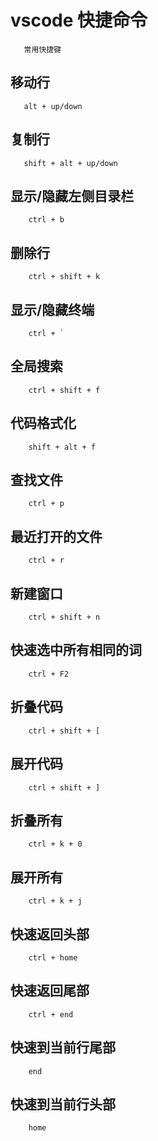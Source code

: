 # vscode 快捷命令

```
   常用快捷键
```

## 移动行

```
   alt + up/down
```


## 复制行

```
   shift + alt + up/down
```

## 显示/隐藏左侧目录栏
    
```
    ctrl + b
```

## 删除行   
 
```
    ctrl + shift + k
```

## 显示/隐藏终端

```
    ctrl + `
```

## 全局搜索

```
    ctrl + shift + f
```


## 代码格式化

```
    shift + alt + f
```


## 查找文件
    
```
    ctrl + p
```

## 最近打开的文件

```
    ctrl + r
```

## 新建窗口
    
```
    ctrl + shift + n
```

## 快速选中所有相同的词

```
    ctrl + F2
```

## 折叠代码

```
    ctrl + shift + [
```

## 展开代码

```
    ctrl + shift + ]
```

## 折叠所有

```
    ctrl + k + 0
```

## 展开所有

```
    ctrl + k + j
```

## 快速返回头部
    
```
    ctrl + home
```

## 快速返回尾部
    
```
    ctrl + end
```

## 快速到当前行尾部
    
```
    end
```

## 快速到当前行头部
    
```
    home
```